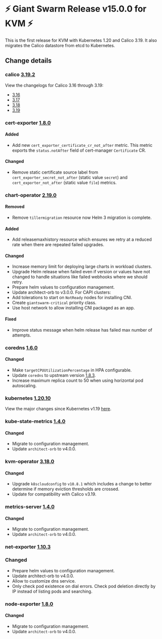 # :zap: Giant Swarm Release v15.0.0 for KVM :zap:

This is the first release for KVM with Kubernetes 1.20 and Calico 3.19. It also migrates the Calico datastore from etcd to Kubernetes.

## Change details

### calico [3.19.2](https://github.com/projectcalico/calico/releases/tag/v3.19.2)

View the changelogs for Calico 3.16 through 3.19:
- [3.16](https://docs.projectcalico.org/archive/v3.16/release-notes/#v3160)
- [3.17](https://docs.projectcalico.org/archive/v3.17/release-notes/#v3170)
- [3.18](https://docs.projectcalico.org/archive/v3.18/release-notes/#v3180)
- [3.19](https://docs.projectcalico.org/archive/v3.19/release-notes/#v3190)


### cert-exporter [1.8.0](https://github.com/giantswarm/cert-exporter/releases/tag/v1.8.0)

#### Added

- Add new `cert_exporter_certificate_cr_not_after` metric. This metric exports the `status.notAfter` field of cert-manager `Certificate` CR.

#### Changed

- Remove static certificate source label from `cert_exporter_secret_not_after` (static value `secret`) and `cert_exporter_not_after` (static value `file`) metrics.


### chart-operator [2.19.0](https://github.com/giantswarm/chart-operator/releases/tag/v2.19.0)

#### Removed

- Remove `tillermigration` resource now Helm 3 migration is complete.

#### Added

- Add releasemaxhistory resource which ensures we retry at a reduced rate when
there are repeated failed upgrades.

#### Changed

- Increase memory limit for deploying large charts in workload clusters.
- Upgrade Helm release when failed even if version or values have not changed
to handle situations like failed webhooks where we should retry.
- Prepare helm values to configuration management.
- Update architect-orb to v3.0.0.
For CAPI clusters:
- Add tolerations to start on `NotReady` nodes for installing CNI.
- Create `giantswarm-critical` priority class.
- Use host network to allow installing CNI packaged as an app.

#### Fixed

- Improve status message when helm release has failed max number of attempts.


### coredns [1.6.0](https://github.com/giantswarm/coredns-app/releases/tag/v1.6.0)

#### Changed

- Make `targetCPUUtilizationPercentage` in HPA configurable.
- Update `coredns` to upstream version [1.8.3](https://coredns.io/2021/02/24/coredns-1.8.3-release/).
- Increase maximum replica count to 50 when using horizontal pod autoscaling.


### kubernetes [1.20.10](https://github.com/kubernetes/kubernetes/releases/tag/v1.20.10)

View the major changes since Kubernetes v1.19 [here](https://github.com/kubernetes/kubernetes/blob/master/CHANGELOG/CHANGELOG-1.20.md#changelog-since-v1190).


### kube-state-metrics [1.4.0](https://github.com/giantswarm/kube-state-metrics-app/releases/tag/v1.4.0)

#### Changed

- Migrate to configuration management.
- Update `architect-orb` to v4.0.0.


### kvm-operator [3.18.0](https://github.com/giantswarm/kvm-operator/releases/tag/v3.18.0)

#### Changed

- Upgrade `k8scloudconfig` to `v10.8.1` which includes a change to better determine if memory eviction thresholds are crossed.
- Update for compatibility with Calico v3.19.


### metrics-server [1.4.0](https://github.com/giantswarm/metrics-server-app/releases/tag/v1.4.0)

#### Changed

- Migrate to configuration management.
- Update `architect-orb` to v4.0.0.


### net-exporter [1.10.3](https://github.com/giantswarm/net-exporter/releases/tag/v1.10.3)

### Changed

- Prepare helm values to configuration management.
- Update architect-orb to v4.0.0.
- Allow to customize dns service.
- Only check pod existence on dial errors. Check pod deletion directly by IP instead of listing pods and searching.

### node-exporter [1.8.0](https://github.com/giantswarm/node-exporter-app/releases/tag/v1.8.0)

#### Changed

- Migrate to configuration management.
- Update `architect-orb` to v4.0.0.
